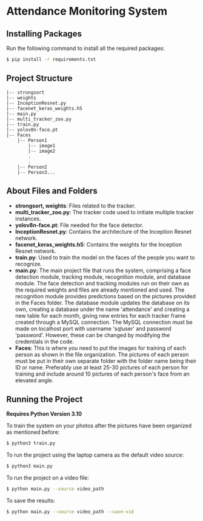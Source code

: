 # Attendance Monitoring System

## Installing Packages
Run the following command to install all the required packages:
```bash
$ pip install -r requirements.txt
```

## Project Structure
```
|-- strongsort
|-- weights
|-- InceptionResnet.py
|-- facenet_keras_weights.h5
|-- main.py
|-- multi_tracker_zoo.py
|-- train.py
|-- yolov8n-face.pt
|-- Faces
    |-- Person1
        |-- image1
        |-- image2
        .
        .
    |-- Person2
    |-- Person3...
```

## About Files and Folders
- **strongsort, weights**: Files related to the tracker.
- **multi_tracker_zoo.py**: The tracker code used to initiate multiple tracker instances.
- **yolov8n-face.pt**: File needed for the face detector.
- **InceptionResnet.py**: Contains the architecture of the Inception Resnet network.
- **facenet_keras_weights.h5**: Contains the weights for the Inception Resnet network.
- **train.py**: Used to train the model on the faces of the people you want to recognize.
- **main.py**: The main project file that runs the system, comprising a face detection module, tracking module, recognition module, and database module. The face detection and tracking modules run on their own as the required weights and files are already mentioned and used. The recognition module provides predictions based on the pictures provided in the Faces folder. The database module updates the database on its own, creating a database under the name 'attendance' and creating a new table for each month, giving new entries for each tracker frame created through a MySQL connection. The MySQL connection must be made on localhost port with username 'sqluser' and password 'password'. However, these can be changed by modifying the credentials in the code.
- **Faces**: This is where you need to put the images for training of each person as shown in the file organization. The pictures of each person must be put in their own separate folder with the folder name being their ID or name. Preferably use at least 25-30 pictures of each person for training and include around 10 pictures of each person's face from an elevated angle.

## Running the Project
**Requires Python Version 3.10**

To train the system on your photos after the pictures have been organized as mentioned before:
```bash
$ python3 train.py
```

To run the project using the laptop camera as the default video source:
```bash
$ python3 main.py
```

To run the project on a video file:
```bash
$ python main.py --source video_path
```

To save the results:
```bash
$ python main.py --source video_path --save-vid
```
